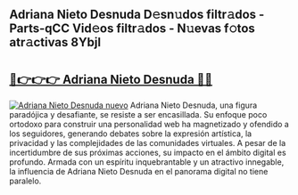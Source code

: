 ## Adriana Nieto Desnuda D𝚎sn𝚞dos filtr𝚊dos - Parts-qCC Vid𝚎os filtr𝚊dos - N𝚞evas f𝚘tos atr𝚊ctivas 8Ybjl

# <h2><a href="http://mb420i.tromn.icu/?c=Adriana+Nieto+Desnuda">🔗👉👉👉 Adriana Nieto Desnuda 🔗🔗</a></h2>

[![Adriana Nieto Desnuda nuevo](https://i.imgur.com/pEAQMta.gif)](http://mb420i.tromn.icu/?c=Adriana+Nieto+Desnuda)
Adriana Nieto Desnuda, una figura paradójica y desafiante, se resiste a ser encasillada. Su enfoque poco ortodoxo para construir una personalidad web ha magnetizado y ofendido a los seguidores, generando debates sobre la expresión artística, la privacidad y las complejidades de las comunidades virtuales. A pesar de la incertidumbre de sus próximas acciones, su impacto en el ámbito digital es profundo. Armada con un espíritu inquebrantable y un atractivo innegable, la influencia de Adriana Nieto Desnuda en el panorama digital no tiene paralelo.

